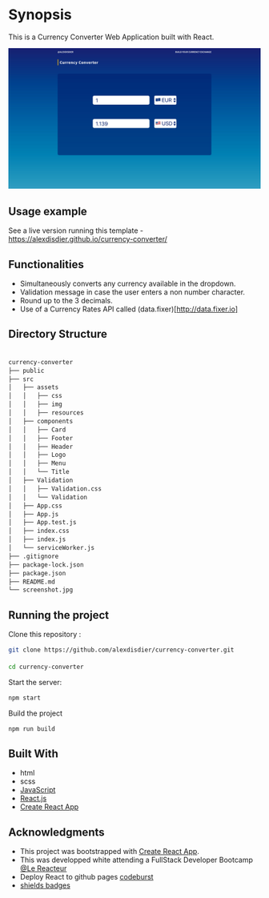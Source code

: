 # Synopsis

This is a Currency Converter Web Application built with React.

![screenshot of the Currency Converter Web App](/screenshot.jpg?raw=true "screenshot of the Currency Converter Web App")

## Usage example

See a live version running this template - https://alexdisdier.github.io/currency-converter/

## Functionalities

- Simultaneously converts any currency available in the dropdown.
- Validation message in case the user enters a non number character.
- Round up to the 3 decimals.
- Use of a Currency Rates API called (data.fixer)[http://data.fixer.io]

## Directory Structure

```bash

currency-converter
├── public
├── src
│   ├── assets
│   │   ├── css
│   │   ├── img
│   │   ├── resources
│   ├── components
│   │   ├── Card
│   │   ├── Footer
│   │   ├── Header
│   │   ├── Logo
│   │   ├── Menu
│   │   └── Title
│   ├── Validation
│   │   ├── Validation.css
│   │   └── Validation
│   ├── App.css
│   ├── App.js
│   ├── App.test.js
│   ├── index.css
│   ├── index.js
│   └── serviceWorker.js
├── .gitignore
├── package-lock.json
├── package.json
├── README.md
└── screenshot.jpg

```

## Running the project

Clone this repository :

```bash
git clone https://github.com/alexdisdier/currency-converter.git

cd currency-converter
```

Start the server:

```bash
npm start
```

Build the project

```bash
npm run build
```

## Built With

- html
- scss
- [JavaScript](https://developer.mozilla.org/bm/docs/Web/JavaScript)
- [React.js](https://reactjs.org/docs/hello-world.html)
- [Create React App](https://facebook.github.io/create-react-app/docs/getting-started)

## Acknowledgments

- This project was bootstrapped with [Create React App](https://github.com/facebook/create-react-app).
- This was developped white attending a FullStack Developer Bootcamp [@Le Reacteur](https://www.lereacteur.io)
- Deploy React to github pages [codeburst](https://codeburst.io/deploy-react-to-github-pages-to-create-an-amazing-website-42d8b09cd4d)
- [shields badges](https://shields.io/#/)
